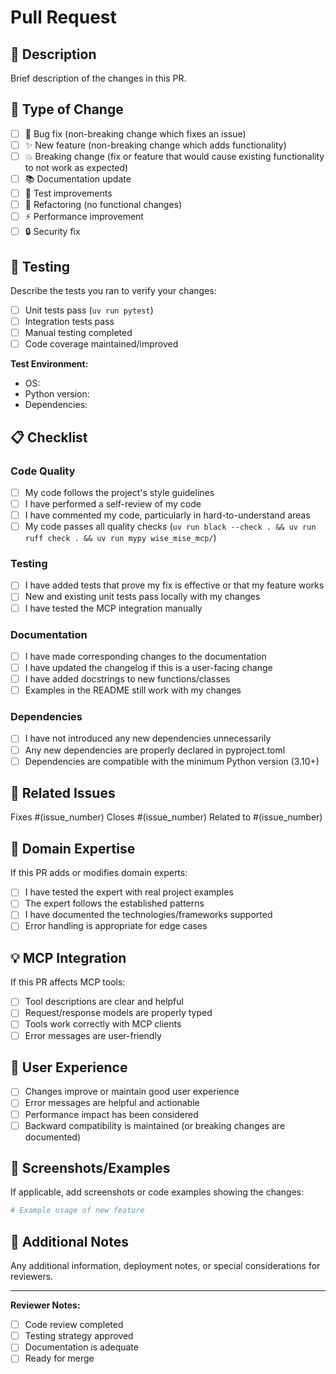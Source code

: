 # Pull Request

## 📝 Description

Brief description of the changes in this PR.

## 🎯 Type of Change

- [ ] 🐛 Bug fix (non-breaking change which fixes an issue)
- [ ] ✨ New feature (non-breaking change which adds functionality)
- [ ] 💥 Breaking change (fix or feature that would cause existing functionality to not work as expected)
- [ ] 📚 Documentation update
- [ ] 🧪 Test improvements
- [ ] 🔧 Refactoring (no functional changes)
- [ ] ⚡ Performance improvement
- [ ] 🔒 Security fix

## 🧪 Testing

Describe the tests you ran to verify your changes:

- [ ] Unit tests pass (`uv run pytest`)
- [ ] Integration tests pass
- [ ] Manual testing completed
- [ ] Code coverage maintained/improved

**Test Environment:**
- OS: 
- Python version: 
- Dependencies: 

## 📋 Checklist

### Code Quality
- [ ] My code follows the project's style guidelines
- [ ] I have performed a self-review of my code
- [ ] I have commented my code, particularly in hard-to-understand areas
- [ ] My code passes all quality checks (`uv run black --check . && uv run ruff check . && uv run mypy wise_mise_mcp/`)

### Testing
- [ ] I have added tests that prove my fix is effective or that my feature works
- [ ] New and existing unit tests pass locally with my changes
- [ ] I have tested the MCP integration manually

### Documentation
- [ ] I have made corresponding changes to the documentation
- [ ] I have updated the changelog if this is a user-facing change
- [ ] I have added docstrings to new functions/classes
- [ ] Examples in the README still work with my changes

### Dependencies
- [ ] I have not introduced any new dependencies unnecessarily
- [ ] Any new dependencies are properly declared in pyproject.toml
- [ ] Dependencies are compatible with the minimum Python version (3.10+)

## 🔗 Related Issues

Fixes #(issue_number)
Closes #(issue_number)
Related to #(issue_number)

## 🧠 Domain Expertise

If this PR adds or modifies domain experts:

- [ ] I have tested the expert with real project examples
- [ ] The expert follows the established patterns
- [ ] I have documented the technologies/frameworks supported
- [ ] Error handling is appropriate for edge cases

## 💡 MCP Integration

If this PR affects MCP tools:

- [ ] Tool descriptions are clear and helpful
- [ ] Request/response models are properly typed
- [ ] Tools work correctly with MCP clients
- [ ] Error messages are user-friendly

## 🎨 User Experience

- [ ] Changes improve or maintain good user experience
- [ ] Error messages are helpful and actionable  
- [ ] Performance impact has been considered
- [ ] Backward compatibility is maintained (or breaking changes are documented)

## 📸 Screenshots/Examples

If applicable, add screenshots or code examples showing the changes:

```python
# Example usage of new feature
```

## 🚀 Additional Notes

Any additional information, deployment notes, or special considerations for reviewers.

---

**Reviewer Notes:**
- [ ] Code review completed
- [ ] Testing strategy approved
- [ ] Documentation is adequate
- [ ] Ready for merge